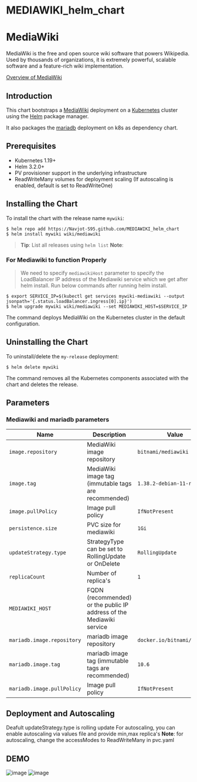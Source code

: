 # MEDIAWIKI_helm_chart
# MediaWiki

MediaWiki is the free and open source wiki software that powers Wikipedia. Used by thousands of organizations, it is extremely powerful, scalable software and a feature-rich wiki implementation.

[Overview of MediaWiki](http://www.mediawiki.org/wiki/MediaWiki)


## Introduction

This chart bootstraps a [MediaWiki](https://hub.docker.com/r/bitnami/mediawiki/) deployment on a [Kubernetes](https://kubernetes.io) cluster using the [Helm](https://helm.sh) package manager.

It also packages the [mariadb](https://hub.docker.com/r/bitnami/mariadb/) deployment on k8s as dependency chart.


## Prerequisites

- Kubernetes 1.19+
- Helm 3.2.0+
- PV provisioner support in the underlying infrastructure 
- ReadWriteMany volumes for deployment scaling (If autoscaling is enabled, default is set to ReadWriteOne)

## Installing the Chart

To install the chart with the release name `mywiki`:

```console
$ helm repo add https://Navjot-S95.github.com/MEDIAWIKI_helm_chart
$ helm install mywiki wiki/mediawiki
```
> **Tip**: List all releases using `helm list`
**Note**:
### For Mediawiki to function Properly
> We need to specify `mediawikiHost` parameter to specify the LoadBalancer IP address of the Mediawiki service which we get after helm install.
> Run below commands after running helm install.
```console
$ export SERVICE_IP=$(kubectl get services mywiki-mediawiki --output jsonpath='{.status.loadBalancer.ingress[0].ip}')
$ helm upgrade mywiki wiki/mediawiki --set MEDIAWIKI_HOST=$SERVICE_IP
```

The command deploys MediaWiki on the Kubernetes cluster in the default configuration.



## Uninstalling the Chart

To uninstall/delete the `my-release` deployment:

```console
$ helm delete mywiki
```

The command removes all the Kubernetes components associated with the chart and deletes the release.

## Parameters

### Mediawiki and mariadb parameters

| Name                 | Description                                                                                                                                        | Value                 |
| -------------------- | -------------------------------------------------------------------------------------------------------------------------------------------------- | --------------------- |                                                                                 
| `image.repository`   | MediaWiki image repository                                                                                                                         | `bitnami/mediawiki`   |
| `image.tag`          | MediaWiki image tag (immutable tags are recommended)                                                                                               | `1.38.2-debian-11-r2` |
| `image.pullPolicy`   | Image pull policy                                                                                                                                  | `IfNotPresent`        |
| `persistence.size`   | PVC size for mediawiki                                                                                                                             | `1Gi`                 |
| `updateStrategy.type`| StrategyType can be set to RollingUpdate or OnDelete                                                                                               | `RollingUpdate`       |
| `replicaCount`| Number of replica's                                                                                               | `1`       |
| `MEDIAWIKI_HOST`| FQDN (recommended) or the public IP address of the Mediawiki service                                                                                               |        |
| `mariadb.image.repository`   | mariadb image repository                                                                                                                         | `docker.io/bitnami/mariadb`   |
| `mariadb.image.tag`          | mariadb image tag (immutable tags are recommended)                                                                                               | `10.6` |
| `mariadb.image.pullPolicy`   | Image pull policy                                                                                                                                  | `IfNotPresent`        |

## Deployment and Autoscaling
Deafult updateStrategy.type is rolling update
For autoscaling, you can enable autoscaling via values file and provide min,max replica's
**Note**:
for autoscaling, change the accessModes to ReadWriteMany in pvc.yaml

## DEMO
![image](https://user-images.githubusercontent.com/36199283/178411391-e324485a-2381-43de-92e4-e6db420eb7fd.png)
![image](https://user-images.githubusercontent.com/36199283/178411405-43664554-b8ee-4a4c-87dc-d2bbbe583908.png)



